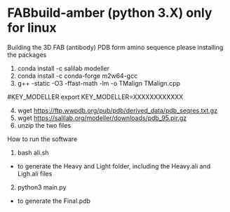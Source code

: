 # FABbuild-amber (python 3.X) only for linux 
Building the 3D FAB (antibody) PDB form amino sequence
please installing the packages

1. conda install -c salilab modeller
2. conda install -c conda-forge m2w64-gcc
3. g++ -static -O3 -ffast-math -lm -o TMalign TMalign.cpp

#KEY_MODELLER
export KEY_MODELLER=XXXXXXXXXXXX

4. wget https://ftp.wwpdb.org/pub/pdb/derived_data/pdb_seqres.txt.gz
5. wget https://salilab.org/modeller/downloads/pdb_95.pir.gz
6. unzip the two files

How to run the software 
1. bash ali.sh 
- to generate the Heavy and Light folder, including the Heavy.ali and Ligh.ali files

2. python3 main.py
- to generate the Final.pdb
